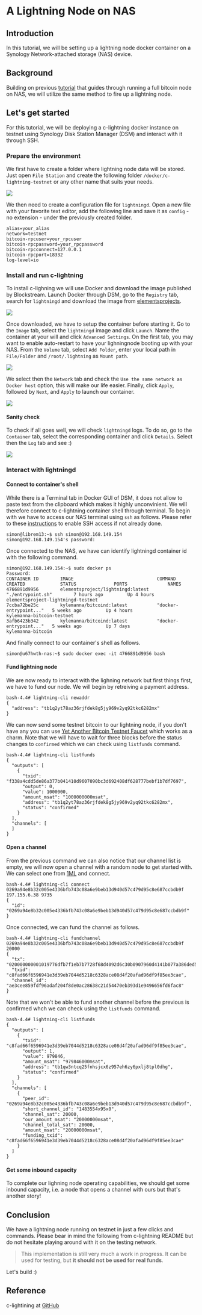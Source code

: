 # A Lightning Node on NAS

## Introduction

In this tutorial, we will be setting up a lightning node docker container on a Synology Network-attached storage (NAS) device.

## Background

Building on previous [tutorial](https://bitcoindev.network/running-a-bitcoin-node-on-synology-nas/) that guides through running a full bitcoin node on NAS, we will utilize the same method to fire up a lightning node.

## Let's get started

For this tutorial, we will be deploying a c-lightning docker instance on testnet using Synology Disk Station Manager (DSM) and interact with it through SSH.

### Prepare the environment

We first have to create a folder where lightning node data will be stored. Just open `File Station` and create the following folder `/docker/c-lightning-testnet` or any other name that suits your needs.

![](images/folder.png)

We then need to create a configuration file for `lightningd`. Open a new file with your favorite text editor, add the following line and save it as `config` - no extension - under the previously created folder.

```console
alias=your_alias
network=testnet
bitcoin-rpcuser=your_rpcuser
bitcoin-rpcpassword=your_rpcpassword
bitcoin-rpcconnect=127.0.0.1
bitcoin-rpcport=18332
log-level=io
```

### Install and run c-lightning

To install c-lighning we will use Docker and download the image published by Blockstream. Launch Docker through DSM, go to the `Registry` tab, search for `lightningd` and download the image from [elementsprojects](https://elementsproject.org/).

![](images/image.png)

Once downloaded, we have to setup the container before starting it. Go to the `Image` tab, select the `lightningd` image and click `Launch`. Name the container at your will and click `Advanced Settings`.
On the first tab, you may want to enable auto-restart to have your lighningnode booting up with your NAS. From the `Volume` tab, select `Add Folder`, enter your local path in `File/Folder` and `/root/.lightning` as `Mount path`.

![](images/setup3.png)

We select then the `Network` tab and check the `Use the same network as Docker host` option, this will make our life easier.
Finally, click `Apply`, followed by `Next`, and `Apply` to launch our container.

![](images/setup5.png)

#### Sanity check

To check if all goes well, we will check `lightningd` logs. To do so, go to the `Container` tab, select the corresponding container and click `Details`. Select then the `Log` tab and see :)

![](images/logs.png)

### Interact with lightningd

#### Connect to container's shell

While there is a Terminal tab in Docker GUI of DSM, it does not allow to paste text from the clipboard which makes it highly unconvinient. We will therefore connect to c-lightning container shell through terminal.
To begin with we have to access our NAS terminal using `ssh` as follows. Please refer to these [instructions](https://www.synology.com/en-global/knowledgebase/DSM/help/DSM/AdminCenter/system_terminal) to enable SSH access if not already done.

```shell
simon@librem13:~$ ssh simon@192.168.149.154
simon@192.168.149.154's password:
```

Once connected to the NAS, we have can identify lightningd container id with the following command.

```shell
simon@192.168.149.154:~$ sudo docker ps
Password:
CONTAINER ID        IMAGE                               COMMAND                  CREATED             STATUS              PORTS               NAMES
4766891d9956        elementsproject/lightningd:latest   "./entrypoint.sh"        7 hours ago         Up 4 hours                              elementsproject-lightningd-testnet
7ccba72be25c        kylemanna/bitcoind:latest           "docker-entrypoint..."   5 weeks ago         Up 4 hours                              kylemanna-bitcoin-testnet
3afb6423b342        kylemanna/bitcoind:latest           "docker-entrypoint..."   5 weeks ago         Up 7 days                               kylemanna-bitcoin
```

And finally connect to our container's shell as follows.

```shell
simon@u67hwth-nas:~$ sudo docker exec -it 4766891d9956 bash
```

#### Fund lightning node

We are now ready to interact with the lighning network but first things first, we have to fund our node. We will begin by retreiving a payment address.

```shell
bash-4.4# lightning-cli newaddr
{
  "address": "tb1q2yt78az36rjfdek8g5jy969v2yq92tkc6282mx"
}
```

We can now send some testnet bitcoin to our lightning node, if you don't have any you can use [Yet Another Bitcoin Testnet Faucet](https://testnet-faucet.mempool.co/) which works as a charm. Note that we will have to wait for three blocks before the status changes to `confirmed` which we can check using `listfunds` command.

```shell
bash-4.4# lightning-cli listfunds
{
  "outputs": [
    {
      "txid": "f338a4cdd5de86a377b041410d9607090bc3d692408df628777bebf1b7df7697",
      "output": 0,
      "value": 1000000,
      "amount_msat": "1000000000msat",
      "address": "tb1q2yt78az36rjfdek8g5jy969v2yq92tkc6282mx",
      "status": "confirmed"
    }
  ],
  "channels": [
  ]
}
```

#### Open a channel

From the previous command we can also notice that our channel list is empty, we will now open a channel with a random node to get started with. We can select one from [1ML](https://1ml.com/testnet/node?order=nodeconnectednodecount&public=true) and connect.

```shell
bash-4.4# lightning-cli connect 0269a94e8b32c005e4336bfb743c08a6e9beb13d940d57c479d95c8e687ccbdb9f 197.155.6.38 9735
{
  "id": "0269a94e8b32c005e4336bfb743c08a6e9beb13d940d57c479d95c8e687ccbdb9f"
}
```

Once connected, we can fund the channel as follows.

```shell
bash-4.4# lightning-cli fundchannel 0269a94e8b32c005e4336bfb743c08a6e9beb13d940d57c479d95c8e687ccbdb9f 20000
{
  "tx": "020000000001019776dfb7f1eb7b7728f68d4092d6c30b0907960d4141b077a386ded5cda438f30000000000ffffffff02204e0000000000002200200966df0e4d94b695688096bb752df2198eb68138f7753e0ccc4ec94e48a8e59686f30e00000000001600147466bc01544cef0960da1169ecdf4226826fc8eb0248304502210085f72af738bcf18a14a476375de56be99e930e18921c03228580ee78672b919e022071ffde485d43e8dd2d0dbf289fc29f3afe255259fcd99431bf806bd9c12819a7012103a77069a28dc036baea39cc9c861aba258ac83251b56edd601ef7b4fafa04560300000000",
  "txid": "c8fad66f6596941e3d39eb7044d5218c6328ace08d4f20afad96df9f85ee3cae",
  "channel_id": "ae3cee859fdf96adaf204f8de0ac28638c21d54470eb393d1e9496656fd6fac8"
}
```

Note that we won't be able to fund another channel before the previous is confirmed whch we can check using the `listfunds` command.


```shell
bash-4.4# lightning-cli listfunds
{
  "outputs": [
    {
      "txid": "c8fad66f6596941e3d39eb7044d5218c6328ace08d4f20afad96df9f85ee3cae",
      "output": 1,
      "value": 979846,
      "amount_msat": "979846000msat",
      "address": "tb1qw3ntcq25fnhsjcx6z957eh6zy6pxlj8tpl0dhg",
      "status": "confirmed"
    }
  ],
  "channels": [
    {
      "peer_id": "0269a94e8b32c005e4336bfb743c08a6e9beb13d940d57c479d95c8e687ccbdb9f",
      "short_channel_id": "1483554x95x0",
      "channel_sat": 20000,
      "our_amount_msat": "20000000msat",
      "channel_total_sat": 20000,
      "amount_msat": "20000000msat",
      "funding_txid": "c8fad66f6596941e3d39eb7044d5218c6328ace08d4f20afad96df9f85ee3cae"
    }
  ]
}
```

#### Get some inbound capacity

To complete our lighning node operating capabilities, we should get some inbound capacity, i.e. a node that opens a channel with ours but that's another story!

## Conclusion

We have a lightning node running on testnet in just a few clicks and commands. Please bear in mind the following from c-lightning README but do not hesitate playing around with it on the testing network.

>  This implementation is still very much a work in progress. It can be used for testing, but **it should not be used for real funds**.

Let's build :)

## Reference

c-lightining at [GitHub](https://github.com/ElementsProject/lightning)
